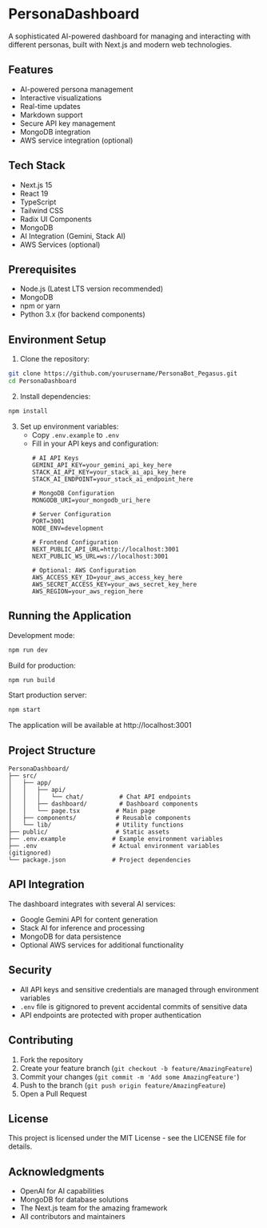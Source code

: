 # PersonaDashboard

A sophisticated AI-powered dashboard for managing and interacting with different personas, built with Next.js and modern web technologies.

## Features

- AI-powered persona management
- Interactive visualizations
- Real-time updates
- Markdown support
- Secure API key management
- MongoDB integration
- AWS service integration (optional)

## Tech Stack

- Next.js 15
- React 19
- TypeScript
- Tailwind CSS
- Radix UI Components
- MongoDB
- AI Integration (Gemini, Stack AI)
- AWS Services (optional)

## Prerequisites

- Node.js (Latest LTS version recommended)
- MongoDB
- npm or yarn
- Python 3.x (for backend components)

## Environment Setup

1. Clone the repository:
```bash
git clone https://github.com/yourusername/PersonaBot_Pegasus.git
cd PersonaDashboard
```

2. Install dependencies:
```bash
npm install
```

3. Set up environment variables:
   - Copy `.env.example` to `.env`
   - Fill in your API keys and configuration:
     ```env
     # AI API Keys
     GEMINI_API_KEY=your_gemini_api_key_here
     STACK_AI_API_KEY=your_stack_ai_api_key_here
     STACK_AI_ENDPOINT=your_stack_ai_endpoint_here

     # MongoDB Configuration
     MONGODB_URI=your_mongodb_uri_here

     # Server Configuration
     PORT=3001
     NODE_ENV=development

     # Frontend Configuration
     NEXT_PUBLIC_API_URL=http://localhost:3001
     NEXT_PUBLIC_WS_URL=ws://localhost:3001

     # Optional: AWS Configuration
     AWS_ACCESS_KEY_ID=your_aws_access_key_here
     AWS_SECRET_ACCESS_KEY=your_aws_secret_key_here
     AWS_REGION=your_aws_region_here
     ```

## Running the Application

Development mode:
```bash
npm run dev
```

Build for production:
```bash
npm run build
```

Start production server:
```bash
npm start
```

The application will be available at http://localhost:3001

## Project Structure

```
PersonaDashboard/
├── src/
│   ├── app/
│   │   ├── api/
│   │   │   └── chat/          # Chat API endpoints
│   │   ├── dashboard/         # Dashboard components
│   │   └── page.tsx          # Main page
│   ├── components/           # Reusable components
│   └── lib/                  # Utility functions
├── public/                   # Static assets
├── .env.example             # Example environment variables
├── .env                     # Actual environment variables (gitignored)
└── package.json             # Project dependencies
```

## API Integration

The dashboard integrates with several AI services:
- Google Gemini API for content generation
- Stack AI for inference and processing
- MongoDB for data persistence
- Optional AWS services for additional functionality

## Security

- All API keys and sensitive credentials are managed through environment variables
- `.env` file is gitignored to prevent accidental commits of sensitive data
- API endpoints are protected with proper authentication

## Contributing

1. Fork the repository
2. Create your feature branch (`git checkout -b feature/AmazingFeature`)
3. Commit your changes (`git commit -m 'Add some AmazingFeature'`)
4. Push to the branch (`git push origin feature/AmazingFeature`)
5. Open a Pull Request

## License

This project is licensed under the MIT License - see the LICENSE file for details.

## Acknowledgments

- OpenAI for AI capabilities
- MongoDB for database solutions
- The Next.js team for the amazing framework
- All contributors and maintainers
